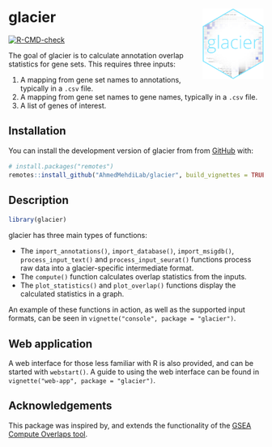 
<!-- README.md is generated from README.Rmd. Please edit that file -->

# glacier <img src="man/figures/icon.png" align="right" height="139">

<!-- badges: start -->

[![R-CMD-check](https://github.com/AhmedMehdiLab/glacier/workflows/R-CMD-check/badge.svg)](https://github.com/AhmedMehdiLab/glacier/actions)
<!-- badges: end -->

The goal of glacier is to calculate annotation overlap statistics for
gene sets. This requires three inputs:

1.  A mapping from gene set names to annotations, typically in a `.csv`
    file.
2.  A mapping from gene set names to gene names, typically in a `.csv`
    file.
3.  A list of genes of interest.

## Installation

<!--
You can install the released version of glacier from [CRAN](https://CRAN.R-project.org) with:

``` r
install.packages("glacier")
```

And the development version from [GitHub](https://github.com/) with:
-->

You can install the development version of glacier from from
[GitHub](https://github.com/) with:

``` r
# install.packages("remotes")
remotes::install_github("AhmedMehdiLab/glacier", build_vignettes = TRUE)
```

## Description

``` r
library(glacier)
```

glacier has three main types of functions:

-   The `import_annotations()`, `import_database()`, `import_msigdb()`,
    `process_input_text()` and `process_input_seurat()` functions
    process raw data into a glacier-specific intermediate format.
-   The `compute()` function calculates overlap statistics from the
    inputs.
-   The `plot_statistics()` and `plot_overlap()` functions display the
    calculated statistics in a graph.

An example of these functions in action, as well as the supported input
formats, can be seen in `vignette("console", package = "glacier")`.

## Web application

A web interface for those less familiar with R is also provided, and can
be started with `webstart()`. A guide to using the web interface can be
found in `vignette("web-app", package = "glacier")`.

## Acknowledgements

This package was inspired by, and extends the functionality of the [GSEA
Compute Overlaps
tool](https://www.gsea-msigdb.org/gsea/msigdb/annotate.jsp).
